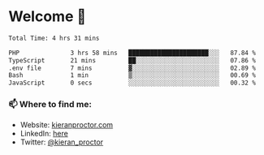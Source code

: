 # Welcome 🦘

<!--START_SECTION:waka-->

```txt
Total Time: 4 hrs 31 mins

PHP              3 hrs 58 mins   ██████████████████████░░░   87.84 %
TypeScript       21 mins         ██░░░░░░░░░░░░░░░░░░░░░░░   07.86 %
.env file        7 mins          ▓░░░░░░░░░░░░░░░░░░░░░░░░   02.89 %
Bash             1 min           ▒░░░░░░░░░░░░░░░░░░░░░░░░   00.69 %
JavaScript       0 secs          ░░░░░░░░░░░░░░░░░░░░░░░░░   00.32 %
```

<!--END_SECTION:waka-->

### 📫 Where to find me:

-   Website: [kieranproctor.com](https://kieranproctor.com/)
-   LinkedIn: [here](https://www.linkedin.com/in/kieran-proctor-086b5a159/)
-   Twitter: [@kieran_proctor](https://twitter.com/kieran_proctor)
